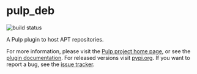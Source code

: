 # pulp_deb

![build status](https://travis-ci.com/pulp/pulp_deb.svg?branch=master)

A Pulp plugin to host APT repositories.

For more information, please visit the [Pulp project home page][1], or see the [plugin documentation][2].
For released versions visit [pypi.org][3].
If you want to report a bug, see the [issue tracker][4].

[1]: https://pulpproject.org
[2]: https://pulp-deb.readthedocs.io/en/latest/
[3]: https://pypi.org/project/pulp-deb/
[4]: https://pulp.plan.io/projects/pulp_deb/issues/
